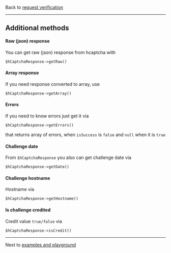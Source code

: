 Back to [request verification](verification.md)

---

Additional methods
------------

#### Raw (json) response

You can get raw (json) response from hcaptcha with

```
$hCaptchaResponse->getRaw()
```

#### Array response

If you need response converted to array, use

```
$hCaptchaResponse->getArray()
```

#### Errors

If you need to know errors just get it via

```
$hCaptchaResponse->getErrors()
```

that returns array of errors, when `isSuccess` is `false` and `null` when it is `true`

#### Challenge date

From `$hCaptchaResponse` you also can get challenge date via

```
$hCaptchaResponse->getDate()
```

#### Challenge hostname

Hostname via

```
$hCaptchaResponse->getHostname()
```

#### Is challenge credited

Credit value `true/false` via

```
$hCaptchaResponse->isCredit()
```

---

Next to [examples and playground](playground.md)